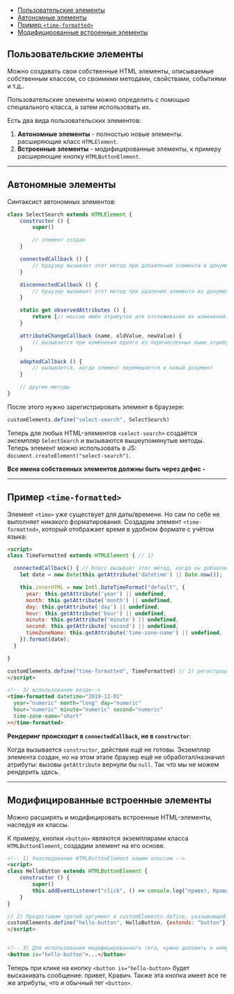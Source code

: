 - [Пользовательские элементы](#пользовательские-элементы)
- [Автономные элементы](#автономные-элементы)
- [Пример `<time-formatted>`](#пример-time-formatted)
- [Модифицированные встроенные элементы](#модифицированные-встроенные-элементы)

## Пользовательские элементы

Можно создавать свои собственные HTML элементы, описываемые собственным классом, со своимими методами, свойствами, событиями и т.д..

Пользовательские элементы можно определить с помощью специального класса, а затем использовать их.

Есть два вида пользовательских элементов: 
1. **Автономные элементы** - полностью новые элементы. расширяющие класс `HTMLElement`.
2. **Встроенные элементы** - модифицированные элементы, к примеру расширяющие кнопку `HTMLButtonElement`.
***

## Автономные элементы 

Синтаксист автономных элементов:

```javascript
class SelectSearch extends HTMLElement {
    constructor () {
        super()

        // элемент создан
    }

    connectedCallback () {
        // браузер вызывает этот метод при добавлении элемента в документ
    }

    disconnectedCallback () {
        // браузер вызывает этот метод при удалении элемента из документа
    }

    static get observedAttributes () {
        return [// массив имён атрибутов для отслеживания их изменений]
    }

    attributeChangeCallback (name, oldValue, newValue) {
        // вызывается при изменении одного из перечисленных выше атрибутов
    }

    adoptedCallback () {
        // вызывается, когда элемент перемещается в новый документ
    }

    // другие методы
}
```

После этого нужно зарегистрировать элемент в браузере: 

```javascript
customElements.define("select-search", SelectSearch)
```

Теперь для любых HTML-элементов  `<select-search>` создаётся эксемпляр `SelectSearch` и вызываются вышеупомянутые методы. Теперь элемент можно использовать в JS: `document.createElement("select-search")`.

**Все имена собственных элементов должны быть через дефис `-`**
***

## Пример `<time-formatted>`
Элемент `<time>` уже существует для даты/времени. Но сам по себе не выполняет никакого форматирования. Создадим элемент `<time-formatted>`, который отображает время в удобном формате с учётом языка: 

```html
<script>
class TimeFormatted extends HTMLElement { // 1)

  connectedCallback() { // Класс вызывает этот метод, когда он добавляется на страницу
    let date = new Date(this.getAttribute('datetime') || Date.now());

    this.innerHTML = new Intl.DateTimeFormat("default", {
      year: this.getAttribute('year') || undefined,
      month: this.getAttribute('month') || undefined,
      day: this.getAttribute('day') || undefined,
      hour: this.getAttribute('hour') || undefined,
      minute: this.getAttribute('minute') || undefined,
      second: this.getAttribute('second') || undefined,
      timeZoneName: this.getAttribute('time-zone-name') || undefined,
    }).format(date);
  }

}

customElements.define("time-formatted", TimeFormatted) // 2) регистрация элемента в браузере
</script>

<!-- 3) использование везде-->
<time-formatted datetime="2019-12-01"
  year="numeric" month="long" day="numeric"
  hour="numeric" minute="numeric" second="numeric"
  time-zone-name="short"
></time-formatted>
```

**Рендеринг происходит в `connectedCallback`, не в `constructor`**:

Когда вызывается `constructor`, действия ещё не готовы. Экземпляр элемента создан, но на этом этапе браузер ещё не обработал/назначил атрибуты: вызовы `getAttribute` вернули бы `null`. Так что мы не можем рендерить здесь.

***

## Модифицированные встроенные элементы

Можно расширять и модифицировать встроенные HTML-элементы, наследуя их классы.

К примеру, кнопки `<button>` являются экземплярами класса `HTMLButtonElement`, создадим элемент на его основе.

```html
<!-- 1) Унаследование HTMLButtonElement нашим классом -->
<script>
class HelloButton extends HTMLButtonElement {
    constructor () {
        super()
        this.addEventListener("click", () => console.log("привет, Кравич"))
    }
}

// 2) Предоставим третий аргумент в customElements.define, указывающий тег
customElements.define("hello-button", HelloButton, {extends: "button"})
</script>


<!-- 3) Для использования модифицированного тега, нужно добавить к нему is="hello-button" -->
<button is="hello-button">...</button>
```

Теперь при клике на кнопку `<button is="hello-button>` будет выскакивать сообщение: привет, Кравич. Также эта кнопка имеет все те же атрибуты, что и обычный тег `<button>`.



















